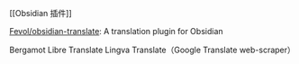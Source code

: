 

[[Obsidian 插件]]

[Fevol/obsidian-translate](https://github.com/Fevol/obsidian-translate): A translation plugin for Obsidian


Bergamot
Libre Translate
Lingva Translate（Google Translate web-scraper）




